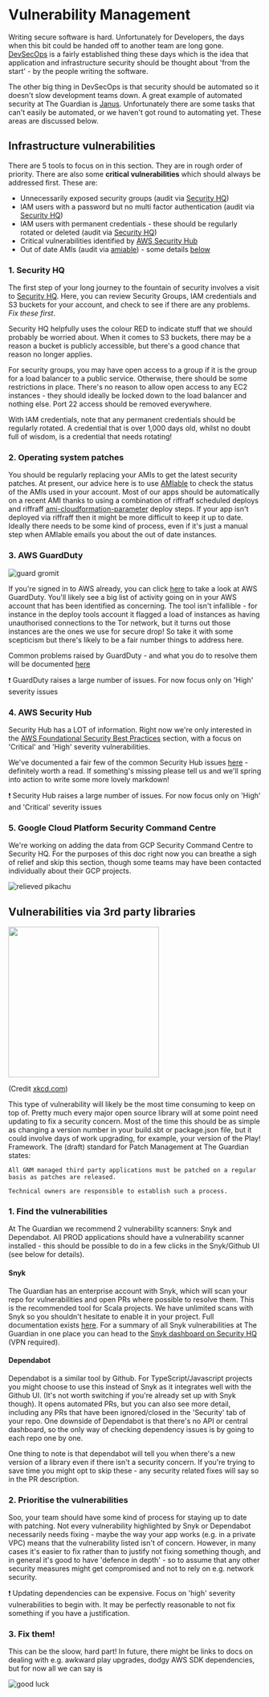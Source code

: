 # Vulnerability Management

Writing secure software is hard. Unfortunately for Developers, the days when this bit could be handed off to another team
are long gone. [DevSecOps](https://www.csoonline.com/article/3245748/what-is-devsecops-developing-more-secure-applications.html)
is a fairly established thing these days which is the idea that application and infrastructure security should be thought
about 'from the start' - by the people writing the software.

The other big thing in DevSecOps is that security should be  automated so it doesn't slow development teams down. A great
example of automated security at The Guardian is [Janus](https://github.com/guardian/janus). Unfortunately  there are some
tasks that can't easily be automated, or we haven't got round to automating yet. These areas are discussed below.

## Infrastructure vulnerabilities
There are 5 tools to focus on in this section. They are in rough order of priority. There are also some **critical vulnerabilities**
which should always be addressed first. These are:

 - Unnecessarily exposed security groups (audit via [Security HQ](https://github.com/guardian/security-hq/blob/main/hq/markdown/vulnerability-management.md#1-security-hq))
 - IAM users with a password but no multi factor authentication (audit via [Security HQ](https://github.com/guardian/security-hq/blob/main/hq/markdown/vulnerability-management.md#1-security-hq))
 - IAM users with permanent credentials - these should be regularly rotated or deleted (audit via [Security HQ](https://github.com/guardian/security-hq/blob/main/hq/markdown/vulnerability-management.md#1-security-hq))
 - Critical vulnerabilities identified by [AWS Security Hub](https://github.com/guardian/security-hq/blob/main/hq/markdown/vulnerability-management.md#4-aws-security-hub)
 - Out of date AMIs (audit via [amiable](https://amiable.gutools.co.uk)) - some details [below](https://github.com/guardian/security-hq/blob/main/hq/markdown/vulnerability-management.md#2-operating-system-patches)


### 1. Security HQ
The first step of your long journey to the fountain of security involves a visit to [Security HQ](https://security-hq.gutools.co.uk).
Here, you can review Security Groups, IAM credentials and S3 buckets for your account, and check to see if there are any
problems. *Fix these first*.  

Security HQ helpfully uses the colour RED to indicate stuff that we should probably be worried about. When it
comes to S3 buckets, there may be a reason a bucket is publicly accessible, but there's a good chance that reason no longer
applies.

For security groups, you may have open access to a group if it is the group for a load balancer to a public service. 
Otherwise, there should be some restrictions in place. There's no reason to allow open access to any EC2 instances - they
should ideally be locked down to the load balancer and nothing else. Port 22 access should be removed everywhere.  

With IAM credentials, note that any permanent credentials should be regularly rotated. A credential that is over 1,000
days old, whilst no doubt full of wisdom, is a credential that needs rotating!

### 2. Operating system patches
You should be regularly replacing your AMIs to get the latest security patches. At present, our advice here is to use 
[AMIable](amiable.gutools.co.uk/) to check the status of the AMIs used in your account. Most of our apps should be automatically
on a recent AMI thanks to using a combination of riffraff scheduled deploys and riffraff [ami-cloudformation-parameter](https://riffraff.gutools.co.uk/docs/magenta-lib/types#amicloudformationparameter)
deploy steps. If your app isn't deployed via riffraff then it might be more difficult to keep it up to date. Ideally there
needs to be some kind of process, even if it's just a manual step when AMIable emails you about the out of date instances.

### 3. AWS GuardDuty
![guard gromit](./images/gromit.gif)

If you're signed in to AWS already, you can click [here](https://eu-west-1.console.aws.amazon.com/guardduty/home?region=eu-west-1#/findings?macros=current)
to take a look at AWS GuardDuty. You'll likely see a big list of activity going on in your AWS account that has been identified
as concerning. The tool isn't infallible -
for instance in the deploy tools account it flagged a load of instances as having unauthorised connections to the Tor
network, but it turns out those instances are the ones we use for secure drop! So take it with some scepticism but 
there's likely to be a fair number things to address here. 

Common problems raised by GuardDuty - and what you do to resolve them will be documented [here](./guardduty-sechub-common-problems.md)

:exclamation: GuardDuty raises a large number of issues. For now focus only on 'High' severity issues

### 4. AWS Security Hub
Security Hub has a LOT of information. Right now we're only interested in the [AWS Foundational Security Best Practices](https://eu-west-1.console.aws.amazon.com/securityhub/home?region=eu-west-1#/standards/aws-foundational-security-best-practices-1.0.0)
section, with a focus on 'Critical' and 'High' severity vulnerabilities.

We've documented a fair few of the common Security Hub issues [here](./guardduty-sechub-common-problems.md) - definitely
worth a read. If something's missing please tell us and we'll spring into action to write some more lovely markdown!


:exclamation: Security Hub raises a large number of issues. For now focus only on 'High' and 'Critical' severity issues

### 5. Google Cloud Platform Security Command Centre
We're working on adding the data from GCP Security Command Centre to Security HQ. For the purposes of this doc right now
you can breathe a sigh of relief and skip this section, though some teams may have been contacted individually about 
their GCP projects. 

![relieved pikachu](./images/pikachu-relieved.gif)


## Vulnerabilities via 3rd party libraries
<img src="https://imgs.xkcd.com/comics/dependency_2x.png" width="300">

(Credit [xkcd.com](https://xkcd.com))

This type of vulnerability will likely be the most time consuming to keep on top of. Pretty much every major open source
library will at some point need updating to fix a security concern. Most of the time this should be as simple as changing
a version number in your build.sbt or package.json file, but it could involve days of work upgrading, for example, your
version of the Play! Framework. The (draft) standard for Patch Management at The Guardian states:

 ```
All GNM managed third party applications must be patched on a regular basis as patches are released.

Technical owners are responsible to establish such a process.
```  
### 1. Find the vulnerabilities
At The Guardian we recommend 2 vulnerability scanners: Snyk and Dependabot. All PROD applications should have a vulnerability
scanner installed - this should be possible to do in a few clicks in the Snyk/Github UI (see below for details).

#### Snyk
The Guardian has an enterprise account with Snyk, which will scan your repo for vulnerabilities and open PRs where possible
to resolve them. This is the recommended tool for Scala projects. We have unlimited scans with Snyk so you shouldn't
hesitate to enable it in your project. Full documentation exists [here](./snyk.md). For a summary of all Snyk vulnerabilities
at The Guardian in one place you can head to the [Snyk dashboard on Security HQ](https://security-hq.gutools.co.uk/snyk) 
(VPN required).

#### Dependabot
Dependabot is a similar tool by Github. For TypeScript/Javascript projects you might choose to use this instead of Snyk
as it integrates well with the Github UI. (It's not worth switching if you're already set up with Snyk though). It opens
 automated PRs, but you can also see more detail, including any PRs that have been ignored/closed in the 'Security' tab
 of your repo. One downside of Dependabot is that there's no API or central dashboard, so the only way of checking dependency
 issues is by going to each repo one by one.
 
One thing to note is that dependabot will tell you when there's a new version of a library even if there isn't a security
concern. If you're trying to save time you might opt to skip these - any security related fixes will say so in the PR
description.  
 
### 2. Prioritise the vulnerabilities
Soo, your team should have some kind of process for staying up to date with patching. Not every vulnerability highlighted by
Snyk or Dependabot necessarily needs fixing - maybe the way your app works (e.g. in a private VPC) means that the vulnerability
listed isn't of concern. However, in many cases it's easier to fix rather than to justify not fixing something though, and in general
it's good to have 'defence in depth' - so to assume that any other security measures might get compromised and not to rely on
e.g. network security. 

:exclamation: Updating dependencies can be expensive. Focus on 'high' severity vulnerabilities to begin with. It may be
perfectly reasonable to not fix something if you have a justification.

### 3. Fix them!

This can be the sloow, hard part! In future, there might be links to docs on dealing with e.g. awkward play upgrades,
dodgy AWS SDK dependencies, but for now all we can say is 

![good luck](./images/good-luck.gif)
